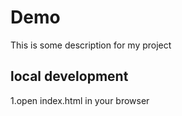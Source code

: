 # Demo 

This is some description for my project


## local development

1.open index.html in your browser

